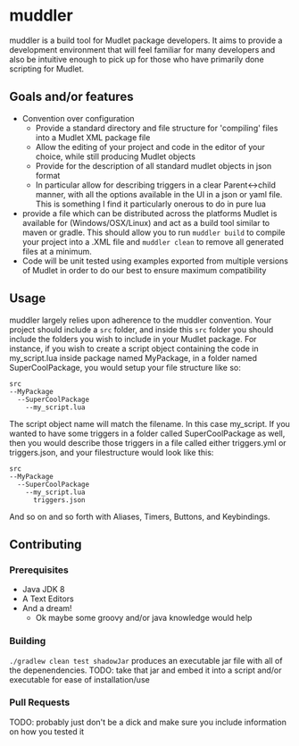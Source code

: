 # muddler
muddler is a build tool for Mudlet package developers. It aims to provide a development environment that will feel familiar for many developers and also be intuitive enough to pick up for those who have primarily done scripting for Mudlet.

## Goals and/or features
* Convention over configuration
  * Provide a standard directory and file structure for 'compiling' files into a Mudlet XML package file
  * Allow the editing of your project and code in the editor of your choice, while still producing Mudlet objects
  * Provide for the description of all standard mudlet objects in json format
  * In particular allow for describing triggers in a clear Parent<->child manner, with all the options available in the UI in a json or yaml file. This is something I find it particularly onerous to do in pure lua
* provide a file which can be distributed across the platforms Mudlet is available for (Windows/OSX/Linux) and act as a build tool similar to maven or gradle. This should allow you to run `muddler build` to compile your project into a .XML file and `muddler clean` to remove all generated files at a minimum.
* Code will be unit tested using examples exported from multiple versions of Mudlet in order to do our best to ensure maximum compatibility

## Usage
muddler largely relies upon adherence to the muddler convention. Your project should include a `src` folder, and inside this `src` folder you should include the folders you wish to include in your Mudlet package. For instance, if you wish to create a script object 
containing the code in my_script.lua inside package named MyPackage, in a folder named SuperCoolPackage, you would setup your file 
structure like so:

```
src
--MyPackage
  --SuperCoolPackage
    --my_script.lua
```

The script object name will match the filename. In this case my_script. If you wanted to have some triggers in a folder called SuperCoolPackage as well, then you would describe those triggers in a file called either triggers.yml or triggers.json, and your filestructure would look like this:

```
src
--MyPackage
  --SuperCoolPackage
    --my_script.lua
      triggers.json
```

And so on and so forth with Aliases, Timers, Buttons, and Keybindings.

## Contributing
### Prerequisites
* Java JDK 8
* A Text Editors
* And a dream!
  * Ok maybe some groovy and/or java knowledge would help

### Building
`./gradlew clean test shadowJar` produces an executable jar file with all of the depenendencies. 
TODO: take that jar and embed it into a script and/or executable for ease of installation/use
### Pull Requests
TODO: probably just don't be a dick and make sure you include information on how you tested it
